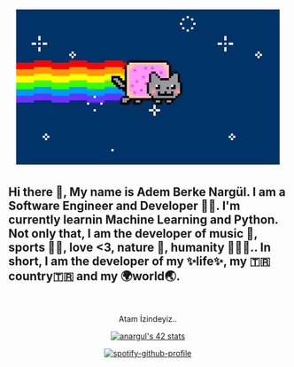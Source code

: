 <h1 align="center">
	<img src="https://github.com/Clas0512/Clas0512/blob/main/fig.gif" alt="I hope we don't code the humanity in the future..">
</h1>

<h2 id="hi-there-my-name-is-adem-berke-narg-l-i-am-a-software-engineer-and-developer-not-only-that-i-am-the-developer-of-music-sports-love-3-nature-humanity-in-short-i-am-the-developer-of-my-life-my-country-and-my-world-">Hi there 👋, My name is Adem Berke Nargül. I am a Software Engineer and Developer 🧑‍💻. I'm currently learnin Machine Learning and Python. Not only that, I am the developer of music 🎸, sports 🏋️‍♂️, love &lt;3, nature 🌳, humanity 🗿🗿🗿.. In short, I am the developer of my ✨life✨, my 🇹🇷country🇹🇷 and my 🌍world🌏.</h2>

<p align="center"><img src="https://komarev.com/ghpvc/?username=Clas0512&amp;style=plastic&amp;color=blueviolet" alt=""></p>
<p align="center">Atam İzindeyiz..</p>
<p align="center"><a href="https://github.com/oakoudad/badge42"><img src="https://badge.mediaplus.ma/water/anargul?1337Badge=off&UM6P=off" alt="anargul's 42 stats" /></a></p>

<p align="center"><a href="https://spotify-github-profile.vercel.app/api/view?uid=sx1ygjfidpkfcjntazewo9wdd&amp;redirect=true"><img src="https://spotify-github-profile.vercel.app/api/view?uid=sx1ygjfidpkfcjntazewo9wdd&amp;cover_image=true&amp;theme=default&amp;show_offline=false&amp;background_color=121212" alt="spotify-github-profile"></a></p>

<!--
**Clas0512/Clas0512** is a ✨ _special_ ✨ repository because its `README.md` (this file) appears on your GitHub profile.

Here are some ideas to get you started:

- 🔭 I’m currently working on Machine Learning 
- 🌱 I’m currently learning ...
- 👯 I’m looking to collaborate on ...
- 🤔 I’m looking for help with ...
- 💬 Ask me about ...
- 📫 How to reach me: ...
- 😄 Pronouns: ...
- ⚡ Fun fact: ...
-->
